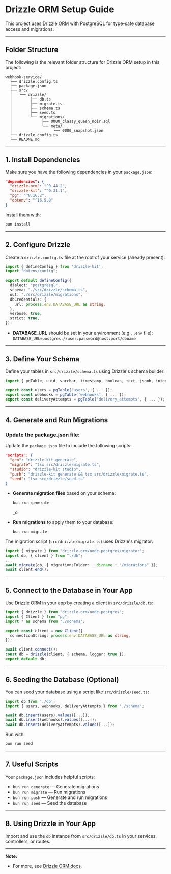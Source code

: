 # Drizzle ORM Setup Guide

This project uses [Drizzle ORM](https://orm.drizzle.team/) with PostgreSQL for type-safe database access and migrations.

---

## Folder Structure

The following is the relevant folder structure for Drizzle ORM setup in this project:

```text
webhook-service/
  ├── drizzle.config.ts
  ├── package.json
  ├── src/
  │   └── drizzle/
  │        ├── db.ts
  │        ├── migrate.ts
  │        ├── schema.ts
  │        ├── seed.ts
  │        └── migrations/
  │             ├── 0000_classy_queen_noir.sql
  │             └── meta/
  │                  └── 0000_snapshot.json
  └── drizzle.config.ts
  └── README.md

```

---

## 1. Install Dependencies

Make sure you have the following dependencies in your `package.json`:

```json
"dependencies": {
  "drizzle-orm": "^0.44.2",
  "drizzle-kit": "^0.31.1",
  "pg": "^8.16.2",
  "dotenv": "^16.5.0"
}
```

Install them with:

```bash
bun install
```

---

## 2. Configure Drizzle

Create a `drizzle.config.ts` file at the root of your service (already present):

```ts
import { defineConfig } from 'drizzle-kit';
import "dotenv/config";

export default defineConfig({
  dialect: "postgresql",
  schema: "./src/drizzle/schema.ts",
  out: "./src/drizzle/migrations",
  dbCredentials: {
    url: process.env.DATABASE_URL as string,
  },
  verbose: true,
  strict: true,
});
```

- **DATABASE_URL** should be set in your environment (e.g., `.env` file):  
  `DATABASE_URL=postgres://user:password@host:port/dbname`

---

## 3. Define Your Schema

Define your tables in `src/drizzle/schema.ts` using Drizzle's schema builder:

```ts
import { pgTable, uuid, varchar, timestamp, boolean, text, jsonb, integer } from 'drizzle-orm/pg-core';

export const users = pgTable('users', { ... });
export const webhooks = pgTable('webhooks', { ... });
export const deliveryAttempts = pgTable('delivery_attempts', { ... });
```

---

## 4. Generate and Run Migrations

### Update the package.json file:
Update the `package.json` file to include the following scripts:

```json
"scripts": {
  "gen": "drizzle-kit generate",
  "migrate": "tsx src/drizzle/migrate.ts",
  "studio": "drizzle-kit studio",
  "push": "drizzle-kit generate && tsx src/drizzle/migrate.ts",
  "seed": "tsx src/drizzle/seed.ts"
}
```

- **Generate migration files** based on your schema:
  ```bash
  bun run generate
  ```
  _o

- **Run migrations** to apply them to your database:
  ```bash
  bun run migrate
  ```
 

The migration script (`src/drizzle/migrate.ts`) uses Drizzle's migrator:

```ts
import { migrate } from "drizzle-orm/node-postgres/migrator";
import db, { client } from "./db";
...
await migrate(db, { migrationsFolder: __dirname + "/migrations" });
await client.end();
```

---

## 5. Connect to the Database in Your App

Use Drizzle ORM in your app by creating a client in `src/drizzle/db.ts`:

```ts
import { drizzle } from "drizzle-orm/node-postgres";
import { Client } from "pg";
import * as schema from "./schema";

export const client = new Client({
  connectionString: process.env.DATABASE_URL as string,
});

await client.connect();
const db = drizzle(client, { schema, logger: true });
export default db;
```

---

## 6. Seeding the Database (Optional)

You can seed your database using a script like `src/drizzle/seed.ts`:

```ts
import db from './db';
import { users, webhooks, deliveryAttempts } from './schema';

await db.insert(users).values([...]);
await db.insert(webhooks).values([...]);
await db.insert(deliveryAttempts).values([...]);
```

Run with:
```bash
bun run seed
```

---

## 7. Useful Scripts

Your `package.json` includes helpful scripts:

- `bun run generate` — Generate migrations
- `bun run migrate` — Run migrations
- `bun run push` — Generate and run migrations
- `bun run seed` — Seed the database

---

## 8. Using Drizzle in Your App

Import and use the `db` instance from `src/drizzle/db.ts` in your services, controllers, or routes.

---

**Note:**  
- For more, see [Drizzle ORM docs](https://orm.drizzle.team/docs/overview).
